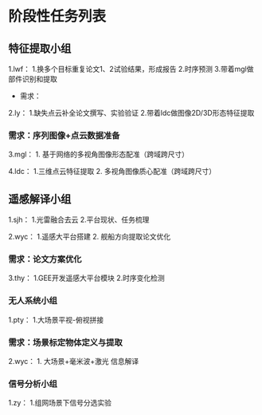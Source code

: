 # 阶段性任务列表
## 特征提取小组
1.lwf：  1.换多个目标重复论文1、2试验结果，形成报告
         2.时序预测
         3.带着mgl做部件识别和提取
  - 需求：
  
2.ly：   1.缺失点云补全论文撰写、实验验证 
         2.带着ldc做图像2D/3D形态特征提取
  ### 需求：序列图像+点云数据准备

3.mgl：     1. 基于网络的多视角图像形态配准（跨域跨尺寸）

4.ldc：      1.三维点云特征提取
           2. 多视角图像质心配准（跨域跨尺寸）
## 遥感解译小组
1.sjh：   1.光雷融合去云
          2.平台现状、任务梳理
          
2.wyc：    1.遥感大平台搭建
           2. 舰船方向提取论文优化
  ### 需求：论文方案优化        

3.thy：    1.GEE开发遥感大平台模块
           2.时序变化检测

### 无人系统小组
1.pty：   1.大场景平视-俯视拼接
  ### 需求：场景标定物体定义与提取   
  
2.wyc：  1. 大场景+毫米波+激光 信息解译

### 信号分析小组
1.zy：    1.组网场景下信号分选实验



